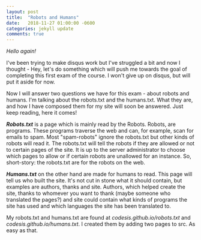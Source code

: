```yaml
---
layout: post
title:  "Robots and Humans"
date:   2018-11-27 01:00:00 -0600
categories: jekyll update
comments: true
---
```


*Hello again!*

I've been trying to make disqus work but I've struggled a bit and now I thought - Hey, let's do something which will push me towards the goal of completing this first exam of the course. I won't give up on disqus, but will put it aside for now. 

Now I will answer two questions we have for this exam - about robots and humans. I'm talking about the robots.txt and the humans.txt. What they are, and how I have composed them for my site will soon be answered. Just keep reading, here it comes!

***Robots.txt*** is a page which is mainly read by the Robots. Robots, are programs. These programs traverse the web and can, for example, scan for emails to spam. Most "spam-robots" ignore the robots.txt but other kinds of robots will read it. The robots.txt will tell the robots if they are allowed or not to certain pages of the site. It is up to the server administrator to choose which pages to allow or if certain robots are unallowed for an instance.
So, short-story: the robots.txt are for the robots on the web.

***Humans.txt*** on the other hand are made for humans to read. This page will tell us who built the site. It's not cut in stone what it should contain, but examples are authors, thanks and site. Authors, which helped create the site, thanks to whomever you want to thank (maybe someone who translated the pages?) and site could contain what kinds of programs the site has used and which languages the site has been translated to.

My robots.txt and humans.txt are found at *codesis.github.io/robots.txt* and *codesis.github.io/humans.txt*. I created them by adding two pages to src. As easy as that.